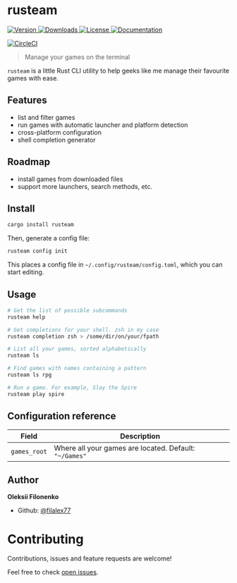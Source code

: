# rusteam

<p>
  <a href="https://crates.io/crates/rusteam">
    <img alt="Version" src="https://img.shields.io/crates/v/rusteam" />
  </a>
  <a href="https://crates.io/crates/rusteam">
    <img alt="Downloads" src="https://img.shields.io/crates/d/rusteam" />
  </a>
  <a href="https://github.com/filalex77/rusteam/blob/master/LICENSE">
    <img alt="License" src="https://img.shields.io/github/license/filalex77/rusteam?color=brightgreen&logo=gnu" />
  </a>
  <a href="https://docs.rs/rusteam">
    <img alt="Documentation" src="https://img.shields.io/badge/documentation-docs.rs-brightgreen.svg?logo=markdown" target="_blank" />
  </a>
</p>

<p>
  <a href="https://circleci.com/gh/filalex77/rusteam/tree/master">
    <img alt="CircleCI" src="https://img.shields.io/circleci/build/gh/filalex77/rusteam?logo=circleci">
  </a>
</p>

> Manage your games on the terminal

`rusteam` is a little Rust CLI utility to help geeks like me manage their
favourite games with ease.

## Features

- list and filter games
- run games with automatic launcher and platform detection
- cross-platform configuration
- shell completion generator

## Roadmap

- install games from downloaded files
- support more launchers, search methods, etc.

## Install

```sh
cargo install rusteam
```

Then, generate a config file:

```sh
rusteam config init
```

This places a config file in `~/.config/rusteam/config.toml`, which you can
start editing.

## Usage

```sh
# Get the list of possible subcommands
rusteam help

# Get completions for your shell. zsh in my case
rusteam completion zsh > /some/dir/on/your/fpath

# List all your games, sorted alphabetically
rusteam ls

# Find games with names containing a pattern
rusteam ls rpg

# Run a game. For example, Slay the Spire
rusteam play spire
```

## Configuration reference

| Field        | Description                                            |
| ------------ | ------------------------------------------------------ |
| `games_root` | Where all your games are located. Default: `"~/Games"` |

## Author

**Oleksii Filonenko**

- Github: [@filalex77](https://github.com/filalex77)

# Contributing

Contributions, issues and feature requests are welcome!

Feel free to check [open issues](https://github.com/filalex77/rusteam/issues).
